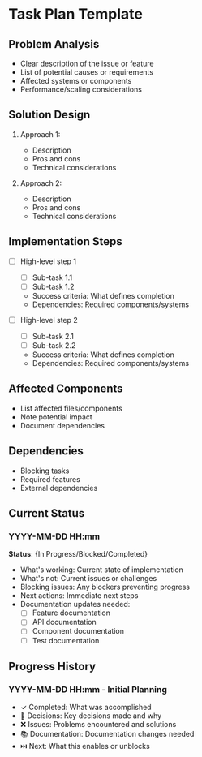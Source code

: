 # Task Plan Template

## Problem Analysis

- Clear description of the issue or feature
- List of potential causes or requirements
- Affected systems or components
- Performance/scaling considerations

## Solution Design

1. Approach 1:

   - Description
   - Pros and cons
   - Technical considerations

2. Approach 2:
   - Description
   - Pros and cons
   - Technical considerations

## Implementation Steps

- [ ] High-level step 1

  - [ ] Sub-task 1.1
  - [ ] Sub-task 1.2
  - Success criteria: What defines completion
  - Dependencies: Required components/systems

- [ ] High-level step 2
  - [ ] Sub-task 2.1
  - [ ] Sub-task 2.2
  - Success criteria: What defines completion
  - Dependencies: Required components/systems

## Affected Components

- List affected files/components
- Note potential impact
- Document dependencies

## Dependencies

- Blocking tasks
- Required features
- External dependencies

## Current Status

### YYYY-MM-DD HH:mm

**Status**: {In Progress/Blocked/Completed}

- What's working: Current state of implementation
- What's not: Current issues or challenges
- Blocking issues: Any blockers preventing progress
- Next actions: Immediate next steps
- Documentation updates needed:
  - [ ] Feature documentation
  - [ ] API documentation
  - [ ] Component documentation
  - [ ] Test documentation

## Progress History

### YYYY-MM-DD HH:mm - Initial Planning

- ✓ Completed: What was accomplished
- 🤔 Decisions: Key decisions made and why
- ❌ Issues: Problems encountered and solutions
- 📚 Documentation: Documentation changes needed
- ⏭️ Next: What this enables or unblocks